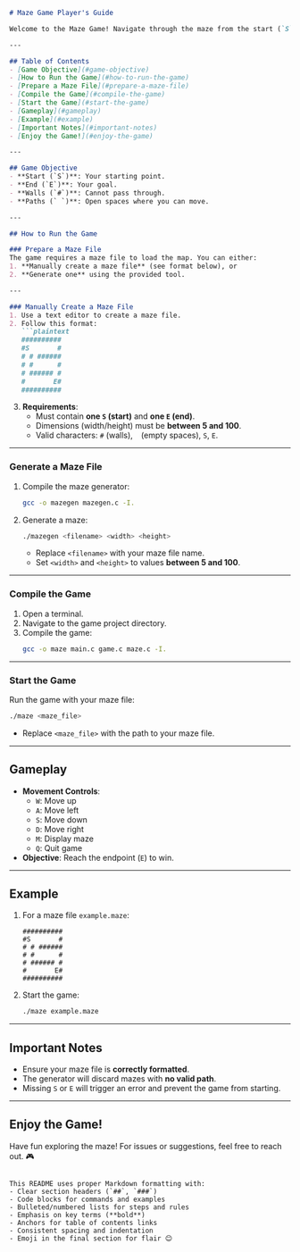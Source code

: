 ```markdown
# Maze Game Player's Guide

Welcome to the Maze Game! Navigate through the maze from the start (`S`) to the end (`E`). This guide will help you get started and enjoy the game.

---

## Table of Contents
- [Game Objective](#game-objective)
- [How to Run the Game](#how-to-run-the-game)
- [Prepare a Maze File](#prepare-a-maze-file)
- [Compile the Game](#compile-the-game)
- [Start the Game](#start-the-game)
- [Gameplay](#gameplay)
- [Example](#example)
- [Important Notes](#important-notes)
- [Enjoy the Game!](#enjoy-the-game)

---

## Game Objective
- **Start (`S`)**: Your starting point.
- **End (`E`)**: Your goal.
- **Walls (`#`)**: Cannot pass through.
- **Paths (` `)**: Open spaces where you can move.

---

## How to Run the Game

### Prepare a Maze File
The game requires a maze file to load the map. You can either:
1. **Manually create a maze file** (see format below), or  
2. **Generate one** using the provided tool.

---

### Manually Create a Maze File
1. Use a text editor to create a maze file.
2. Follow this format:
   ```plaintext
   ##########
   #S       #
   # # ######
   # #      #
   # ###### #
   #       E#
   ##########
   ```
3. **Requirements**:
   - Must contain **one `S` (start)** and **one `E` (end)**.
   - Dimensions (width/height) must be **between 5 and 100**.
   - Valid characters: `#` (walls), ` ` (empty spaces), `S`, `E`.

---

### Generate a Maze File
1. Compile the maze generator:
   ```bash
   gcc -o mazegen mazegen.c -I.
   ```
2. Generate a maze:
   ```bash
   ./mazegen <filename> <width> <height>
   ```
   - Replace `<filename>` with your maze file name.
   - Set `<width>` and `<height>` to values **between 5 and 100**.

---

### Compile the Game
1. Open a terminal.
2. Navigate to the game project directory.
3. Compile the game:
   ```bash
   gcc -o maze main.c game.c maze.c -I.
   ```

---

### Start the Game
Run the game with your maze file:
```bash
./maze <maze_file>
```
- Replace `<maze_file>` with the path to your maze file.

---

## Gameplay
- **Movement Controls**:
  - `W`: Move up
  - `A`: Move left
  - `S`: Move down
  - `D`: Move right
  - `M`: Display maze
  - `Q`: Quit game
- **Objective**: Reach the endpoint (`E`) to win.

---

## Example
1. For a maze file `example.maze`:
   ```plaintext
   ##########
   #S       #
   # # ######
   # #      #
   # ###### #
   #       E#
   ##########
   ```
2. Start the game:
   ```bash
   ./maze example.maze
   ```

---

## Important Notes
- Ensure your maze file is **correctly formatted**.
- The generator will discard mazes with **no valid path**.
- Missing `S` or `E` will trigger an error and prevent the game from starting.

---

## Enjoy the Game!
Have fun exploring the maze! For issues or suggestions, feel free to reach out. 🎮
``` 

This README uses proper Markdown formatting with:
- Clear section headers (`##`, `###`)
- Code blocks for commands and examples
- Bulleted/numbered lists for steps and rules
- Emphasis on key terms (**bold**)
- Anchors for table of contents links
- Consistent spacing and indentation
- Emoji in the final section for flair 😊